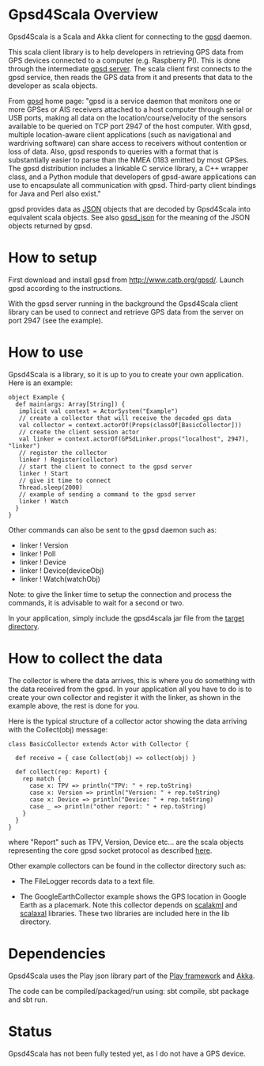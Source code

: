 # Gpsd4Scala Overview

Gpsd4Scala is a Scala and Akka client for connecting to the [gpsd](http://www.catb.org/gpsd/) daemon.

This scala client library is to help developers in retrieving GPS data from
GPS devices connected to a computer (e.g. Raspberry PI). This is done through the intermediate
[gpsd server](http://www.catb.org/gpsd/). The scala client first connects to the gpsd service, then reads the GPS data
from it and presents that data to the developer as scala objects.

From [gpsd](http://www.catb.org/gpsd/) home page:
"gpsd is a service daemon that monitors one or more GPSes or AIS receivers
attached to a host computer through serial or USB ports, making all data on
the location/course/velocity of the sensors available to be queried on TCP
port 2947 of the host computer. With gpsd, multiple location-aware client
applications (such as navigational and wardriving software) can share access
to receivers without contention or loss of data. Also, gpsd responds to queries
with a format that is substantially easier to parse than the NMEA 0183 emitted
by most GPSes. The gpsd distribution includes a linkable C service library,
a C++ wrapper class, and a Python module that developers of gpsd-aware applications
can use to encapsulate all communication with gpsd. Third-party client bindings
for Java and Perl also exist."

gpsd provides data as [JSON](http://www.json.org/) objects that are decoded by Gpsd4Scala
into equivalent scala objects. See also [gpsd_json](http://catb.org/gpsd/gpsd_json.html) for
the meaning of the JSON objects returned by gpsd.

# How to setup

First download and install gpsd from http://www.catb.org/gpsd/. Launch gpsd according to the instructions.

With the gpsd server running in the background the Gpsd4Scala client library can
be used to connect and retrieve GPS data from the server on port 2947 (see the example).

# How to use

Gpsd4Scala is a library, so it is up to you to create your own application.
Here is an example:

    object Example {
      def main(args: Array[String]) {
       implicit val context = ActorSystem("Example")
       // create a collector that will receive the decoded gps data
       val collector = context.actorOf(Props(classOf[BasicCollector]))
       // create the client session actor
       val linker = context.actorOf(GPSdLinker.props("localhost", 2947), "linker")
       // register the collector
       linker ! Register(collector)
       // start the client to connect to the gpsd server
       linker ! Start
       // give it time to connect
       Thread.sleep(2000)
       // example of sending a command to the gpsd server
       linker ! Watch
      }
    }

Other commands can also be sent to the gpsd daemon such as:

  - linker ! Version
  - linker ! Poll
  - linker ! Device
  - linker ! Device(deviceObj)
  - linker ! Watch(watchObj)

Note: to give the linker time to setup the connection and process the commands, it is
advisable to wait for a second or two.

In your application, simply include the gpsd4scala jar file from the [target directory](https://github.com/workingDog/Gpsd4Scala/tree/master/target/scala-2.10).

# How to collect the data

The collector is where the data arrives, this is where you do something with the data received from the gpsd.
In your application all you have to do is to create your own collector and register it with the linker,
as shown in the example above, the rest is done for you.

Here is the typical structure of a collector actor showing the data arriving with the Collect(obj) message:

    class BasicCollector extends Actor with Collector {

      def receive = { case Collect(obj) => collect(obj) }

      def collect(rep: Report) {
        rep match {
          case x: TPV => println("TPV: " + rep.toString)
          case x: Version => println("Version: " + rep.toString)
          case x: Device => println("Device: " + rep.toString)
          case _ => println("other report: " + rep.toString)
        }
      }
    }

where "Report" such as TPV, Version, Device etc... are the scala objects representing
the core gpsd socket protocol as described [here](http://catb.org/gpsd/gpsd_json.html).

Other example collectors can be found in the collector directory such as:

  - The FileLogger records data to a text file.

  - The GoogleEarthCollector example shows the GPS location in Google Earth as a placemark.
Note this collector depends on [scalakml](https://github.com/workingDog/scalakml) and
[scalaxal](https://github.com/workingDog/scalaxal) libraries. These two libraries are included
here in the lib directory.

# Dependencies

Gpsd4Scala uses the Play json library part of the [Play framework](http://www.playframework.com/download)
and [Akka](http://akka.io/).

The code can be compiled/packaged/run using: sbt compile, sbt package and sbt run.

# Status

Gpsd4Scala has not been fully tested yet, as I do not have a GPS device.
